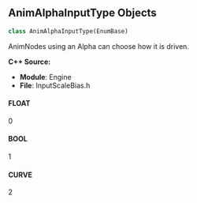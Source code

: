 ## AnimAlphaInputType Objects

```python
class AnimAlphaInputType(EnumBase)
```

AnimNodes using an Alpha can choose how it is driven.

**C++ Source:**

- **Module**: Engine
- **File**: InputScaleBias.h

<a id="unreal.AnimAlphaInputType.FLOAT"></a>

#### FLOAT

0

<a id="unreal.AnimAlphaInputType.BOOL"></a>

#### BOOL

1

<a id="unreal.AnimAlphaInputType.CURVE"></a>

#### CURVE

2

<a id="unreal.BoneAxis"></a>